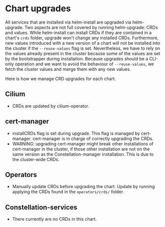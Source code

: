 # Chart upgrades

All services that are installed via helm-install are upgraded via helm-upgrade.
Two aspects are not full covered by running helm-upgrade: CRDs and values.
While helm-install can install CRDs if they are contained in a chart's `crds` folder, upgrade won't change any installed CRDs.
Furthermore, new values introduced with a new version of a chart will not be installed into the cluster if the `--reuse-values` flag is set.
Nevertheless, we have to rely on the values already present in the cluster because some of the values are set by the bootstrapper during installation.
Because upgrades should be a CLI-only operation and we want to avoid the behaviour of `--reuse-values`, we fetch the cluster values and merge them with any new values.

Here is how we manage CRD upgrades for each chart.

## Cilium
- CRDs are updated by cilium-operator.

## cert-manager
- installCRDs flag is set during upgrade. This flag is managed by cert-manager. cert-manager is in charge of correctly upgrading the CRDs.
- WARNING: upgrading cert-manager might break other installations of cert-manager in the cluster, if those other installation are not on the same version as the Constellation-manager installation. This is due to the cluster-wide CRDs.

## Operators
- Manually update CRDs before upgrading the chart. Update by running applying the CRDs found in the `operators/crds/` folder.

## Constellation-services
- There currently are no CRDs in this chart.
